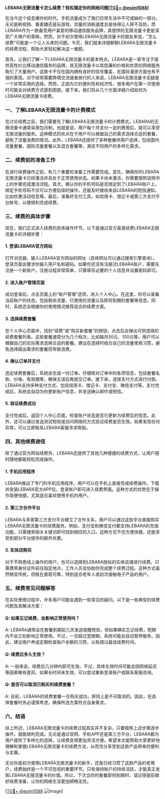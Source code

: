 **LEBARA无限流量卡怎么续费？轻松搞定你的网络问题[[TG💪+ @esim1088](https://t.me/s/esim1088)]**

在当今这个信息爆炸的时代，手机流量成为了我们日常生活中不可或缺的一部分。无论是刷视频、看直播还是玩游戏，流量的消耗速度总是快得让人猝不及防。而LEBARA作为一款备受用户喜爱的移动通信服务品牌，其提供的无限流量卡更是深受广大用户的青睐。然而，对于初次使用LEBARA无限流量卡的朋友来说，“怎么续费”可能是一个让人头疼的问题。今天，我们就来详细聊聊LEBARA无限流量卡的续费流程，帮助大家轻松解决这一难题。

首先，让我们了解一下LEBARA无限流量卡的基本特点。LEBARA是一家专注于提供高性价比移动通信服务的品牌，其无限流量卡以其低廉的价格和优质的网络服务吸引了大量用户。这款卡不仅在国内拥有良好的信号覆盖，在国际漫游方面也有不错的表现。对于经常需要跨境交流或者旅行的人来说，LEBARA无限流量卡无疑是一个非常实用的选择。然而，正因为它的便利性和经济性，很多用户在第一次使用时可能会对续费方式感到困惑。接下来，我们将从几个方面详细介绍如何为LEBARA无限流量卡续费。

### **一、了解LEBARA无限流量卡的计费模式**

在讨论续费之前，我们需要先了解LEBARA无限流量卡的计费模式。LEBARA的无限流量卡通常采用包月制，也就是说，用户每个月支付一定的费用后，就可以享受无限流量的服务。这种模式的优点在于用户可以根据自己的需求选择合适的套餐，避免了流量浪费的情况。此外，LEBARA还提供了多种套餐供用户选择，包括国内流量套餐、国际流量套餐以及混合套餐等，满足不同用户的多样化需求。

### **二、续费前的准备工作**

在进行续费操作之前，有几个重要的准备工作需要完成。首先，确保你的LEBARA无限流量卡已经激活并且处于正常使用状态。如果卡尚未激活，你需要按照说明书上的步骤完成激活流程。其次，确认你的手机号码是否绑定到了LEBARA账户上。绑定手机号码不仅可以方便后续的操作，还能及时接收来自LEBARA的短信通知，比如优惠活动信息等。最后，准备好支付工具，如信用卡、借记卡或第三方支付平台账号，以便顺利完成续费。

### **三、续费的具体步骤**

现在，我们正式进入续费的具体操作环节。以下是通过官方渠道续费LEBARA无限流量卡的详细步骤：

#### **1. 登录LEBARA官方网站**

打开浏览器，输入LEBARA官方网站的网址（具体网址可以通过搜索引擎查询）。登录页面会要求你输入用户名和密码。如果你还没有注册过LEBARA账户，需要先注册一个新账户。注册过程非常简单，只需填写必要的个人信息并设置密码即可。

#### **2. 进入账户管理页面**

成功登录后，点击页面上的“账户管理”选项，进入个人中心。在这里，你可以查看当前账户的状态，包括剩余流量、已使用的流量以及即将到期的套餐等信息。同时，系统还会根据你的使用情况推荐适合的续费方案。

#### **3. 选择续费套餐**

在个人中心页面中，找到“续费”或“购买新套餐”的按钮，点击后会弹出可供选择的续费套餐列表。这些套餐通常分为几个档次，比如每月50元、100元等，用户可以根据自己的实际需求选择合适的套餐。建议在选择时结合自己的流量使用习惯，避免选择超出需求的套餐而导致浪费。

#### **4. 确认订单并支付**

选定续费套餐后，系统会生成一份订单。仔细核对订单中的各项信息，包括套餐名称、价格、有效期等，确保无误后再提交订单。接下来，选择支付方式进行付款。LEBARA支持多种支付方式，包括信用卡、借记卡、支付宝、微信支付等。支付完成后，系统会自动为你更新账户信息，并发送确认邮件或短信。

#### **5. 验证续费成功**

支付完成后，返回个人中心页面，检查账户状态是否已更新为续费后的信息。此外，还可以通过发送测试短信或访问网络的方式验证续费是否生效。如果发现任何异常，可以立即联系LEBARA客服寻求帮助。

### **四、其他续费途径**

除了通过官方网站续费外，LEBARA还提供了其他几种便捷的续费方式，让用户随时随地都能轻松完成操作。

#### **1. 手机应用程序**

LEBARA推出了专门的手机应用程序，用户可以在手机上直接完成续费操作。下载并安装LEBARA官方APP后，登录账户即可进入续费界面。这种方式的优势在于操作简便快捷，尤其适合喜欢使用手机的用户。

#### **2. 第三方合作平台**

LEBARA与多家第三方支付平台建立了合作关系，用户可以通过这些平台直接购买LEBARA无限流量卡的续费服务。例如，支付宝和微信支付都支持LEBARA的充值功能，只需搜索相关关键词即可找到相应的入口。这种方式不仅方便快捷，还能享受到部分平台提供的额外优惠。

#### **3. 实体店购买**

对于不熟悉线上操作的用户，也可以选择到LEBARA授权的实体店铺进行续费。只需携带身份证件前往指定地点，工作人员会协助你完成整个续费过程。这种方式虽然稍显传统，但胜在直观可靠，特别适合老年人或初次接触电子产品的用户。

### **五、续费常见问题解答**

在实际使用过程中，许多用户可能会遇到一些常见的疑问。以下是一些典型的续费问题及其解决方案：

#### **Q: 如果忘记续费，会影响正常使用吗？**

A: LEBARA通常会在套餐到期前几天发送提醒短信，但如果确实忘记续费，短期内不会立刻影响正常使用。不过，一旦超过宽限期，系统可能会自动暂停服务。因此，建议用户养成定期检查账户余额的习惯，以免错过最佳续费时间。

#### **Q: 续费后多久生效？**

A: 一般来说，续费后几分钟内即可生效。不过，具体生效时间可能会因网络延迟等因素略有差异。如果长时间未生效，可以尝试重新登录账户或联系客服咨询。

#### **Q: 是否可以取消已购买的续费套餐？**

A: 目前，LEBARA的续费套餐一旦购买成功，原则上是不可取消的。因此，在选择套餐时务必谨慎考虑，确保所选方案符合自身需求。

### **六、结语**

综上所述，LEBARA无限流量卡的续费过程其实并不复杂，只要按照上述步骤逐步操作，就能顺利完成。无论是通过官网、手机APP还是第三方平台，LEBARA都为用户提供了多样化的选择，让续费变得更加灵活方便。希望本文能帮助大家更好地理解和掌握LEBARA无限流量卡的续费方法，从而充分享受到这款产品带来的便利与实惠。

无论你是初次使用LEBARA无限流量卡的新手，还是已经习惯了这款产品的老用户，续费始终是一个不可忽视的重要环节。只有保持账户的持续活跃，才能真正发挥LEBARA无限流量卡的价值。所以，下次当你的套餐即将到期时，请记得提前做好续费准备，让你的网络生活更加顺畅无忧。

[[TG💪+ @esim1088](https://t.me/s/esim1088) ![Image](https://i.postimg.cc/4NQfJmqS/Snipaste-2025-05-13-00-14-12.png)]